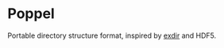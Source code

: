 # Poppel

Portable directory structure format, inspired by [exdir](https://github.com/CINPLA/exdir) and HDF5.
